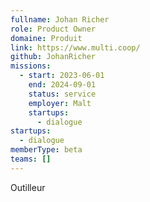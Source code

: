 ```yaml
---
fullname: Johan Richer
role: Product Owner
domaine: Produit
link: https://www.multi.coop/
github: JohanRicher
missions:
  - start: 2023-06-01
    end: 2024-09-01
    status: service
    employer: Malt
    startups:
      - dialogue
startups:
  - dialogue
memberType: beta
teams: []
---
```

Outilleur